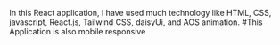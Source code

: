 In this React application, I have used much technology like HTML, CSS, javascript, React.js, Tailwind CSS, daisyUi, and AOS animation. 
#This Application is also mobile responsive
